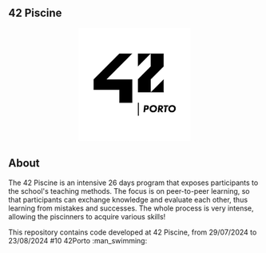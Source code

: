 ## **42 Piscine**

<p align="center" >
		<img alt='42' src='42Banner.png'/>
</p>

## About

The 42 Piscine is an intensive 26 days program that exposes participants to the school's teaching methods. The focus is on peer-to-peer learning, so that participants can exchange knowledge and evaluate each other, thus learning from mistakes and successes. The whole process is very intense, allowing the piscinners to acquire various skills!

This repository contains code developed at 42 Piscine, from 29/07/2024 to 23/08/2024 #10 42Porto :man_swimming:
